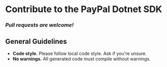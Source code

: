 # Contribute to the PayPal Dotnet SDK

### *Pull requests are welcome!*


General Guidelines
------------------

* **Code style.** Please follow local code style. Ask if you're unsure.
* **No warnings.** All generated code must compile without warnings.
